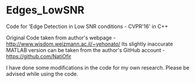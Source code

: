 # Edges_LowSNR
Code for 'Edge Detection in Low SNR conditions - CVPR'16' in C++

Original Code taken from author's webpage - http://www.wisdom.weizmann.ac.il/~yehonato/
Its slightly inaccurate MATLAB version can be taken from the author's GitHub account - https://github.com/NatiOfir

I have done some modifications in the code for my own research. Please be advised while using the code. 
